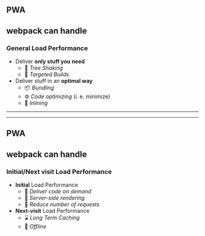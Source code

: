 ## PWA
## webpack can handle

### General Load Performance

* Deliver **only stuff you need**
  * 🌳 *Tree Shaking*
  * 📌 *Targeted Builds*
* Deliver stuff in an **optimal way**
  * 📦 *Bundling*
  * ⚙️ *Code optimizing* (i. e. minimize)
  * 📝 *Inlining*

---

---

## PWA
## webpack can handle

### Initial/Next visit Load Performance

* **Initial** Load Performance
  * 📡 *Deliver code on demand*
  * 🏰 *Server-side rendering*
  * 🚈 *Reduce number of requests*
* **Next-visit** Load Performance
  * ⌛️ *Long Term Caching*
  * 🔋 *Offline*
